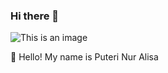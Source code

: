 ### Hi there 👋
 ![This is an image](https://www.google.com/url?sa=i&url=https%3A%2F%2Fpngtree.com%2Ffreepng%2Fdrawing-cartoon-image-emoticon-pack-picture-hello_5506260.html&psig=AOvVaw1A1NUHjQf5IQPpzKPh15pb&ust=1648009605368000&source=images&cd=vfe&ved=0CAsQjRxqFwoTCKjhrLDw2PYCFQAAAAAdAAAAABAD)
 
 :wave: Hello! My name is Puteri Nur Alisa
<!--
**puterinuralisa/puterinuralisa** is a ✨ _special_ ✨ repository because its `README.md` (this file) appears on your GitHub profile.

Here are some ideas to get you started:
My
- 🔭 I’m currently working on building a software for application development project ...
- 🌱 I’m currently learning application development ...
- 👯 I’m looking to collaborate on github with my groupmates  ...
- 🤔 I’m looking for help with helpful resources ...
- 💬 Ask me about anything ...
- 📫 How to reach me: puterinuralisa@graduate.utm.my ...
- 😄 Pronouns: she (female) ...
- ⚡ Fun fact:i LOVE cats ...
-->
